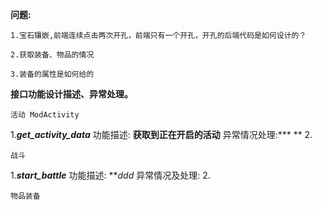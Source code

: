 
**问题:**

    1.宝石镶嵌,前端连续点击两次开孔，前端只有一个开孔，开孔的后端代码是如何设计的？
<!-- ![modules/]() -->

    2.获取装备、物品的情况
 <!-- -->

    3.装备的属性是如何给的    
 <!--  -->
**接口功能设计描述、异常处理。**

    活动 ModActivity
1.***get_activity_data***
    功能描述: **获取到正在开启的活动**
    异常情况处理:*** **
2.

    战斗
1.***start_battle***
  功能描述: ***ddd*
  异常情况及处理:
2.

    物品装备
